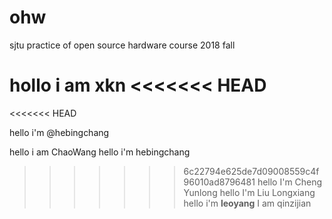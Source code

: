# ohw
sjtu practice of open source hardware course 2018 fall

hollo i am xkn
<<<<<<< HEAD
=======
<<<<<<< HEAD

hello i'm @hebingchang

hello i am ChaoWang
hello i'm hebingchang
>>>>>>> 6c22794e625de7d09008559c4f96010ad8796481
hello I'm Cheng Yunlong
hello I'm Liu Longxiang
hello i'm **leoyang**
 I am qinzijian
